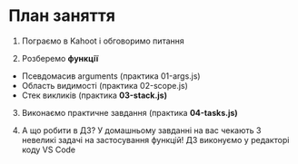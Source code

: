 # План заняття

1. Пограємо в Kahoot і обговоримо питання

2. Розберемо **функції**

- Псевдомасив arguments (практика 01-args.js)
- Область видимості (практика 02-scope.js)
- Стек викликів (практика **03-stack.js)**

3. Виконаємо практичне завдання (практика **04-tasks.js)**

4. А що робити в ДЗ? У домашньому завданні на вас чекають 3 невеликі задачі на застосування функцій! ДЗ виконуємо у редакторі коду VS Code
